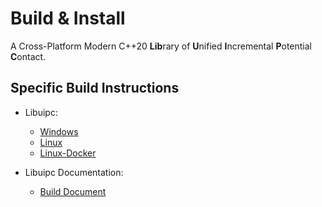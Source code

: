 # Build & Install

A Cross-Platform Modern C++20 **Lib**rary of **U**nified **I**ncremental **P**otential **C**ontact.

## Specific Build Instructions

- Libuipc:
    - [Windows](./windows.md)
    - [Linux](./linux.md)
    - [Linux-Docker](./linux-docker.md)

- Libuipc Documentation:
    - [Build Document](./build_docs.md)